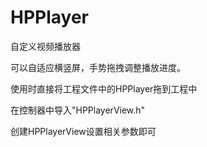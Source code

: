 # HPPlayer
自定义视频播放器

可以自适应横竖屏，手势拖拽调整播放进度。

使用时直接将工程文件中的HPPlayer拖到工程中

在控制器中导入"HPPlayerView.h"

创建HPPlayerView设置相关参数即可
